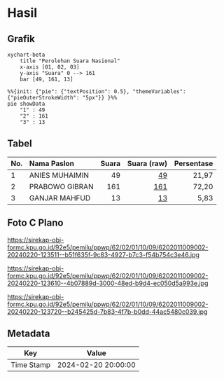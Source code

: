 # Hasil

## Grafik

```mermaid
xychart-beta
    title "Perolehan Suara Nasional"
    x-axis [01, 02, 03]
    y-axis "Suara" 0 --> 161
    bar [49, 161, 13]
```

```mermaid
%%{init: {"pie": {"textPosition": 0.5}, "themeVariables": {"pieOuterStrokeWidth": "5px"}} }%%
pie showData
    "1" : 49
    "2" : 161
    "3" : 13
```

## Tabel

| No. | Nama Paslon    | Suara | Suara (raw) | Persentase |
|:--- |:-------------- | -----:| -----------:| ----------:|
| 1   | ANIES MUHAIMIN | 49    | [49][p-1]   | 21,97      |
| 2   | PRABOWO GIBRAN | 161   | [161][p-2]  | 72,20      |
| 3   | GANJAR MAHFUD  | 13    | [13][p-3]   | 5,83       |


[p-1]: https://github.com/gigit-pemilu/pemilu-2024/blob/main/pilpres/hitung-suara/sub/62-kalimantan-tengah/sub/02-kotawaringin-timur/sub/01-kota-besi/sub/1009-kota-besi-hulu/sub/002-tps/sub/paslon-1.txt
[p-2]: https://github.com/gigit-pemilu/pemilu-2024/blob/main/pilpres/hitung-suara/sub/62-kalimantan-tengah/sub/02-kotawaringin-timur/sub/01-kota-besi/sub/1009-kota-besi-hulu/sub/002-tps/sub/paslon-2.txt
[p-3]: https://github.com/gigit-pemilu/pemilu-2024/blob/main/pilpres/hitung-suara/sub/62-kalimantan-tengah/sub/02-kotawaringin-timur/sub/01-kota-besi/sub/1009-kota-besi-hulu/sub/002-tps/sub/paslon-3.txt

## Foto C Plano

https://sirekap-obj-formc.kpu.go.id/92e5/pemilu/ppwp/62/02/01/10/09/6202011009002-20240220-123511--b51f635f-9c83-4927-b7c3-f54b754c3e46.jpg

https://sirekap-obj-formc.kpu.go.id/92e5/pemilu/ppwp/62/02/01/10/09/6202011009002-20240220-123610--4b07889d-3000-48ed-b9d4-ec050d5a993e.jpg

https://sirekap-obj-formc.kpu.go.id/92e5/pemilu/ppwp/62/02/01/10/09/6202011009002-20240220-123720--b245425d-7b83-4f7b-b0dd-44ac5480c039.jpg


## Metadata

| Key        | Value               |
| ---------- | ------------------- |
| Time Stamp | 2024-02-20 20:00:00 |



